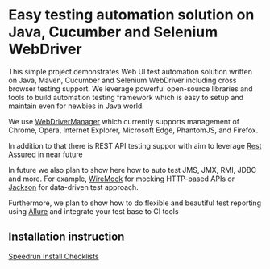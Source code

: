 Easy testing automation solution on Java, Cucumber and Selenium WebDriver 
===========================

This simple project demonstrates Web UI test automation solution written on Java, Maven, Cucumber and Selenium WebDriver including cross browser testing support. We leverage powerful open-source libraries and tools to build automation testing framework which is easy to setup and maintain even for newbies in Java world.

We use [WebDriverManager](https://github.com/bonigarcia/webdrivermanager) which currently supports management of Chrome, Opera, Internet Explorer, Microsoft Edge, PhantomJS, and Firefox.

In addition to that there is REST API testing suppor with aim to leverage [Rest Assured](https://github.com/rest-assured/rest-assured) in near future

In future we also plan to show here how to auto test JMS, JMX, RMI, JDBC and more. For example, [WireMock](https://github.com/tomakehurst/wiremock) for mocking HTTP-based APIs or [Jackson](https://github.com/FasterXML/jackson) for data-driven test approach.

Furthermore, we plan to show how to do flexible and beautiful test reporting using [Allure](https://github.com/allure-framework/) and integrate your test base to CI tools

## Installation instruction
 [Speedrun Install Checklists](https://github.com/mariaklimenko/jeta/blob/master/jeta-master/speedrun_install_checklist.md)

